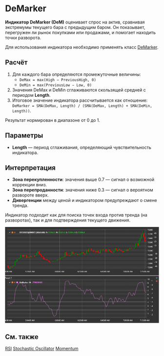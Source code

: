 # DeMarker

**Индикатор DeMarker (DeM)** оценивает спрос на актив, сравнивая экстремумы текущего бара с предыдущим баром. Он показывает, 
перегружен ли рынок покупками или продажами, и помогает находить точки разворота.

Для использования индикатора необходимо применять класс [DeMarker](xref:StockSharp.Algo.Indicators.DeMarker).

## Расчёт

1. Для каждого бара определяются промежуточные величины:
   - `DeMax = max(High − PreviousHigh, 0)`
   - `DeMin = max(PreviousLow − Low, 0)`
2. Значения DeMax и DeMin сглаживаются скользящей средней с периодом **Length**.
3. Итоговое значение индикатора рассчитывается как отношение:  
   `DeMarker = SMA(DeMax, Length) / (SMA(DeMax, Length) + SMA(DeMin, Length))`.

Результат нормирован в диапазоне от 0 до 1.

## Параметры

- **Length** — период сглаживания, определяющий чувствительность индикатора.

## Интерпретация

- **Зона перекупленности**: значения выше 0.7 — сигнал о возможной коррекции вниз.
- **Зона перепроданности**: значения ниже 0.3 — сигнал о вероятном развороте вверх.
- **Дивергенции** между ценой и индикатором предупреждают о смене тренда.

Индикатор подходит как для поиска точек входа против тренда (на разворотах), так и для подтверждения текущего движения.

![indicator_demarker](../../../../images/indicator_demarker.png)

## См. также

[RSI](rsi.md)
[Stochastic Oscillator](stochastic_oscillator.md)
[Momentum](momentum.md)
